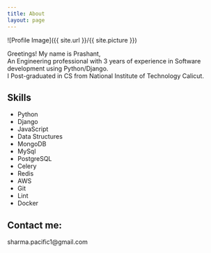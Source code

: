 ```yaml
---
title: About
layout: page
---
```


![Profile Image]({{ site.url }}/{{ site.picture }})

<p>Greetings! My name is Prashant, 
<br>
An Engineering professional with 3 years of experience in Software development using Python/Django.
<br>
I Post-graduated in CS from National Institute of Technology Calicut.</p>

<h2>Skills</h2>

<ul class="skill-list">
	<li>Python</li>
	<li>Django</li>
	<li>JavaScript</li>
	<li>Data Structures</li>
	<li>MongoDB</li>
	<li>MySql</li>
	<li>PostgreSQL</li>
	<li>Celery</li>
	<li>Redis</li>
	<li>AWS</li>
	<li>Git</li>
	<li>Lint</li>
	<li>Docker</li>
</ul>


<h2>Contact me:</h2>
<p>sharma.pacific1@gmail.com<p>